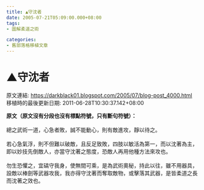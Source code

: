 ```yaml
---
title: ▲守沈者
date: 2005-07-21T05:09:00.000+08:00
tags: 
- 圖解柔道之術

categories:
- 舊部落格移植文章
---
```


# ▲守沈者

原文連結: https://darkblack01.blogspot.com/2005/07/blog-post_4000.html
移植時的最後更新日期: 2011-06-28T10:30:37.142+08:00

<strong>原文（原文沒有分段也沒有標點符號，只有斷句符號）：</strong><br /><br />總之武術一道，心急者敗，誠不能動心，則有敵進攻，靜以待之。<br /><br />若心急氣浮，則不但難以破敵，且反足致敗，四肢以敏活為第一，而以沈著為主，即以妙技先倒敵人，亦當守沈著之態度，恐敵人再用他種方法來攻也。<br /><br />勿生恐懼之，宜碻守我身，使無間可乘，是為武術奧秘，持此以往，雖不用器具，設敵以棒劍等武器攻我，我亦得守沈著而奪取敵物，或擊落其武器，是皆柔道之長而沈著之效也。

